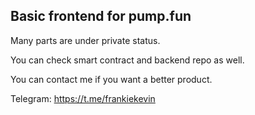## Basic frontend for pump.fun

Many parts are under private status.

You can check smart contract and backend repo as well.

You can contact me if you want a better product.

Telegram: https://t.me/frankiekevin
